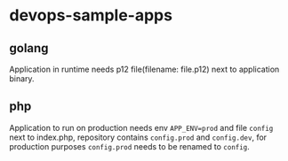 # devops-sample-apps

## golang

Application in runtime needs p12 file(filename: file.p12) next to application binary.

## php

Application to run on production needs env `APP_ENV=prod` and file `config` next to index.php, 
repository contains `config.prod` and `config.dev`, for production purposes `config.prod` needs to be renamed to `config`. 